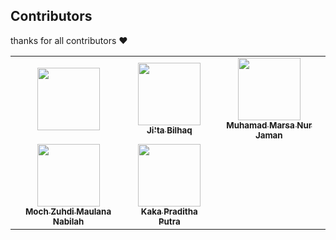 ## Contributors

thanks for all contributors ❤

<table>
  <tbody>
    <tr>
      <td align='center'>
        <a href='https://github.com/Lisvindanu'>
          <img src='https://avatars.githubusercontent.com/Lisvindanu' width=100 />
          <br />
          <sub><b></b></sub>
        </a>
      </td>
      <td align='center'>
        <a href='https://github.com/Lychtael'>
          <img src='https://avatars.githubusercontent.com/Lychtael' width=100 />
          <br />
          <sub><b>Ji'ta Bilhaq</b></sub>
        </a>
      </td>
      <td align='center'>
        <a href='https://github.com/Lyramor'>
          <img src='https://avatars.githubusercontent.com/Lyramor' width=100 />
          <br />
          <sub><b>Muhamad Marsa Nur Jaman</b></sub>
        </a>
      </td>
    </tr>
    <tr>
      <td align='center'>
        <a href='https://github.com/Mohzu'>
          <img src='https://avatars.githubusercontent.com/Mohzu' width=100 />
          <br />
          <sub><b>Moch Zuhdi Maulana Nabilah</b></sub>
        </a>
      </td>
      <td align='center'>
        <a href='https://github.com/KakaPradithaa'>
          <img src='https://avatars.githubusercontent.com/KakaPradithaa' width=100 />
          <br />
          <sub><b>Kaka Praditha Putra</b></sub>
        </a>
      </td>
    </tr>
  </tbody>
</table>
